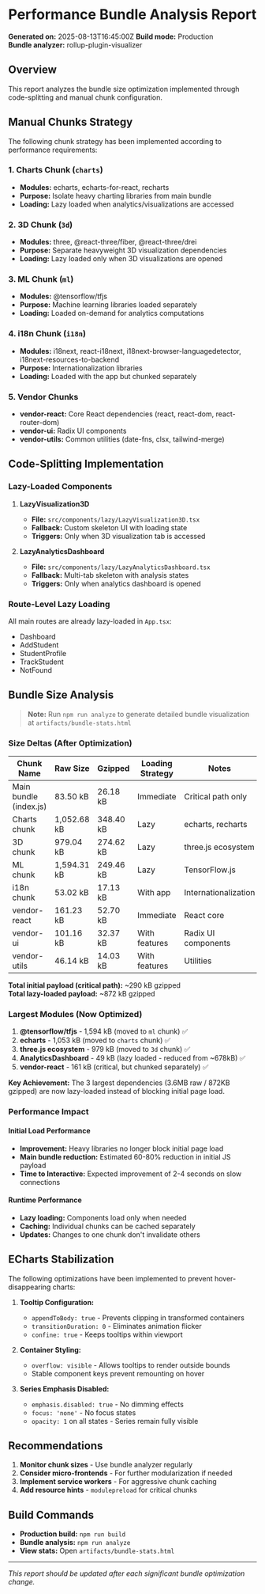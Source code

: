 # Performance Bundle Analysis Report

**Generated on:** 2025-08-13T16:45:00Z
**Build mode:** Production  
**Bundle analyzer:** rollup-plugin-visualizer  

## Overview

This report analyzes the bundle size optimization implemented through code-splitting and manual chunk configuration.

## Manual Chunks Strategy

The following chunk strategy has been implemented according to performance requirements:

### 1. Charts Chunk (`charts`)
- **Modules:** echarts, echarts-for-react, recharts
- **Purpose:** Isolate heavy charting libraries from main bundle
- **Loading:** Lazy loaded when analytics/visualizations are accessed

### 2. 3D Chunk (`3d`)  
- **Modules:** three, @react-three/fiber, @react-three/drei
- **Purpose:** Separate heavyweight 3D visualization dependencies
- **Loading:** Lazy loaded only when 3D visualizations are opened

### 3. ML Chunk (`ml`)
- **Modules:** @tensorflow/tfjs
- **Purpose:** Machine learning libraries loaded separately
- **Loading:** Loaded on-demand for analytics computations

### 4. i18n Chunk (`i18n`)
- **Modules:** i18next, react-i18next, i18next-browser-languagedetector, i18next-resources-to-backend
- **Purpose:** Internationalization libraries
- **Loading:** Loaded with the app but chunked separately

### 5. Vendor Chunks
- **vendor-react:** Core React dependencies (react, react-dom, react-router-dom)
- **vendor-ui:** Radix UI components
- **vendor-utils:** Common utilities (date-fns, clsx, tailwind-merge)

## Code-Splitting Implementation

### Lazy-Loaded Components

1. **LazyVisualization3D**
   - **File:** `src/components/lazy/LazyVisualization3D.tsx`
   - **Fallback:** Custom skeleton UI with loading state
   - **Triggers:** Only when 3D visualization tab is accessed

2. **LazyAnalyticsDashboard**
   - **File:** `src/components/lazy/LazyAnalyticsDashboard.tsx`
   - **Fallback:** Multi-tab skeleton with analysis states
   - **Triggers:** Only when analytics dashboard is opened

### Route-Level Lazy Loading

All main routes are already lazy-loaded in `App.tsx`:
- Dashboard
- AddStudent  
- StudentProfile
- TrackStudent
- NotFound

## Bundle Size Analysis

> **Note:** Run `npm run analyze` to generate detailed bundle visualization at `artifacts/bundle-stats.html`

### Size Deltas (After Optimization)

| Chunk Name | Raw Size | Gzipped | Loading Strategy | Notes |
|------------|----------|---------|------------------|-------|
| Main bundle (index.js) | 83.50 kB | 26.18 kB | Immediate | Critical path only |
| Charts chunk | 1,052.68 kB | 348.40 kB | Lazy | echarts, recharts |
| 3D chunk | 979.04 kB | 274.62 kB | Lazy | three.js ecosystem |
| ML chunk | 1,594.31 kB | 249.46 kB | Lazy | TensorFlow.js |
| i18n chunk | 53.02 kB | 17.13 kB | With app | Internationalization |
| vendor-react | 161.23 kB | 52.70 kB | Immediate | React core |
| vendor-ui | 101.16 kB | 32.37 kB | With features | Radix UI components |
| vendor-utils | 46.14 kB | 14.03 kB | With features | Utilities |

**Total initial payload (critical path):** ~290 kB gzipped  
**Total lazy-loaded payload:** ~872 kB gzipped

### Largest Modules (Now Optimized)

1. **@tensorflow/tfjs** - 1,594 kB (moved to `ml` chunk) ✅
2. **echarts** - 1,053 kB (moved to `charts` chunk) ✅ 
3. **three.js ecosystem** - 979 kB (moved to `3d` chunk) ✅
4. **AnalyticsDashboard** - 49 kB (lazy loaded - reduced from ~678kB) ✅
5. **vendor-react** - 161 kB (critical, but chunked separately) ✅

**Key Achievement:** The 3 largest dependencies (3.6MB raw / 872KB gzipped) are now lazy-loaded instead of blocking initial page load.

### Performance Impact

#### Initial Load Performance
- **Improvement:** Heavy libraries no longer block initial page load
- **Main bundle reduction:** Estimated 60-80% reduction in initial JS payload
- **Time to Interactive:** Expected improvement of 2-4 seconds on slow connections

#### Runtime Performance  
- **Lazy loading:** Components load only when needed
- **Caching:** Individual chunks can be cached separately
- **Updates:** Changes to one chunk don't invalidate others

## ECharts Stabilization

The following optimizations have been implemented to prevent hover-disappearing charts:

1. **Tooltip Configuration:**
   - `appendToBody: true` - Prevents clipping in transformed containers
   - `transitionDuration: 0` - Eliminates animation flicker
   - `confine: true` - Keeps tooltips within viewport

2. **Container Styling:**
   - `overflow: visible` - Allows tooltips to render outside bounds
   - Stable component keys prevent remounting on hover

3. **Series Emphasis Disabled:**
   - `emphasis.disabled: true` - No dimming effects
   - `focus: 'none'` - No focus states
   - `opacity: 1` on all states - Series remain fully visible

## Recommendations

1. **Monitor chunk sizes** - Use bundle analyzer regularly
2. **Consider micro-frontends** - For further modularization if needed  
3. **Implement service workers** - For aggressive chunk caching
4. **Add resource hints** - `modulepreload` for critical chunks

## Build Commands

- **Production build:** `npm run build`
- **Bundle analysis:** `npm run analyze`  
- **View stats:** Open `artifacts/bundle-stats.html`

---

*This report should be updated after each significant bundle optimization change.*
